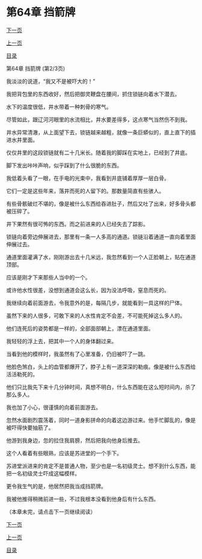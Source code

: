 <h1>第64章   挡箭牌</h1>
            <div><p><a href="./191_%E7%AC%AC64%E7%AB%A0_%E6%8C%A1%E7%AE%AD%E7%89%8C.md">下一页</a></p><p><a href="./189_%E7%AC%AC64%E7%AB%A0_%E6%8C%A1%E7%AE%AD%E7%89%8C.md">上一页</a></p><p><a href="../">目录</a></p></div>
            <div><p>第64章   挡箭牌 (第2/3页)</p><p>我淡淡的说道，“我又不是被吓大的！”</p><p>我把背包里的东西收好，然后把御灵鞭盘在腰间，抓住锁链向着水下潜去。</p><p>水下的温度很低，井水带着一种刺骨的寒气。</p><p>尽管如此，跟辽河河眼里的水流相比，井水要差得多，这点寒气当然伤不到我。</p><p>井水异常清澈，从上面望下去，锁链越来越粗，就像一条巨蟒似的，直上直下的插进水井里面。</p><p>仅仅井里的这段锁链就有二十几米长。随着我的脚踩在实地上，已经到了井底。</p><p>脚下发出咔咔声响，似乎踩到了什么很脆的东西。</p><p>我低着头看了一眼，在手电的光束中，我看到井底铺着厚厚一层白骨。</p><p>它们一定是这些年来，落井而死的人留下的。那数量简直有些骇人。</p><p>有些骨骸破烂不堪的，像是被什么东西给吞进肚子，然后又吐了出来，好多骨头都被压碎了。</p><p>井下果然有很可怖的东西。而之前进来的人已经失去了踪影。</p><p>锁链向着旁边伸展进去，那里有一条一人多高的通道。锁链沿着通道一直向着里面伸展过去。</p><p>通道里面灌满了水，刚刚游出去十几米远，我忽然看到一个人正脸朝上，贴在通道顶部。</p><p>应该是刚才下来那些人当中的一个。</p><p>或许他水性很差，没想到通道会这么长，因为没法呼吸，窒息而死的。</p><p>我继续向着前面游去，令我意外的是，每隔几步，就能看到一具这样的尸体。</p><p>虽然下来的人很多，可敢下来的人水性肯定不会差，不可能死掉这么多人的。</p><p>他们连死后的姿势都是一样的，全部面部朝上，漂在通道里面。</p><p>我轻轻的浮上去，把其中一个人的身体翻过来。</p><p>当看到他的模样时，我虽然有了心里准备，仍旧被吓了一跳。</p><p>他脸色煞白，头上的血管都爆开了，脖子上有一道深深的勒痕。像是被什么东西给活活勒死的。</p><p>他们只比我先下来十几分钟时间，真想不明白，什么东西能在这么短时间内，杀了那么多人。</p><p>我也加了小心，很谨慎的向着前面游去。</p><p>忽然水面剧烈震荡着，同时一道身影拼命的向着这边游过来。他手忙脚乱的，像是被吓得快要抽筋了。</p><p>他游到我身边，忽的拉住我肩膀，然后把我向他身后推去。</p><p>这个人看着有些眼熟，应该是苏进堂的一个手下。</p><p>苏进堂派进来的肯定不是普通人物，至少也是一名初级灵士。想不到什么东西，能把一名初级灵士吓成这幅模样。</p><p>更令我生气的是，他居然把我当成挡箭牌。</p><p>我被他推得稍微前进一些，不过我根本没看到他身后有什么东西。</p><p>（本章未完，请点击下一页继续阅读）</p></div>
            <div><p><a href="./191_%E7%AC%AC64%E7%AB%A0_%E6%8C%A1%E7%AE%AD%E7%89%8C.md">下一页</a></p><p><a href="./189_%E7%AC%AC64%E7%AB%A0_%E6%8C%A1%E7%AE%AD%E7%89%8C.md">上一页</a></p><p><a href="../">目录</a></p></div>
